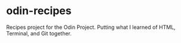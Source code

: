 # odin-recipes
Recipes project for the Odin Project. Putting what I learned of HTML, Terminal, and Git together. 
